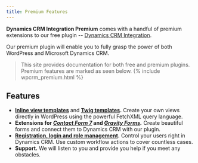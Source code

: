 ```yaml
---
title: Premium Features
---
```


**Dynamics CRM Integration Premium** comes with a handful of premium extensions to our free plugin&nbsp;-- [Dynamics CRM Integration](https://wordpress.org/plugins/integration-dynamics/).

Our premium plugin will enable you to fully grasp the power of both WordPress and Microsoft Dynamics CRM.

> This site provides documentation for both free and premium plugins. Premium features are marked as seen below.
> {% include wpcrm_premium.html %}

## Features

- **[Inline view templates](/wpcrm/views/#inline-views)** and **[Twig templates](/wpcrm/twig/).** Create your own views directly in WordPress using the powerful FetchXML query language.
- **Extensions for [*Contact Form 7*](/wpcrm/3rd-party/#contact-form-7) and *[Gravity Forms](/wpcrm/3rd-party/#gravity-forms).*** Create beautiful forms and connect them to Dynamics CRM with our plugin.
- **[Registration, login and role management](/wpcrm/authentication/).** Control your users right in Dynamics CRM. Use custom workflow actions to cover countless cases.
- **Support.** We will listen to you and provide you help if you meet any obstacles.
